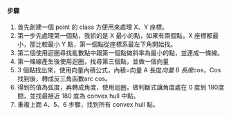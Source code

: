 
#### 步驟
1. 首先創建一個 point 的 class 方便用來處理 X、Y 座標。
2. 第一步先處理第一個點，我抓的是 X 最小的點，如果有兩個點，X 座標都最小，那比較最小 Y 點，第一個點從座標系最左下角開始找。
3. 第二個使用迴圈尋找亂數點中跟第一個點做斜率為最小的點，並連成一條線。
4. 第一條線產生後使用迴圈，找尋第三個點，並做一個向量
5. 3 個點找出來，使用向量內積公式，內積=向量 A 長度*向量 B 長度*cos，Cos找到後，轉成反三角函數arc cos。
6. 得到的值為弧度，再轉成角度，使用迴圈，做判斷式讓角度處在 0 度到 180度間，並找最接近 180 度為 convex hull 中點。
7. 重複上面 4、5、6 步驟，找到所有 convex hull 點。
